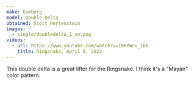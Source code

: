 ```yaml
---
make: Gomberg
model: Double Delta
obtained: Scott Hertenstein
images:
  - single/doubledelta_1_sm.png
videos:
  - url: https://www.youtube.com/watch?v=INKPWcv_i0k
    title: Ringsnake, April 8, 2022
---
```


This double delta is a great lifter for the Ringsnake.
I think it's a "Mayan" color pattern.
